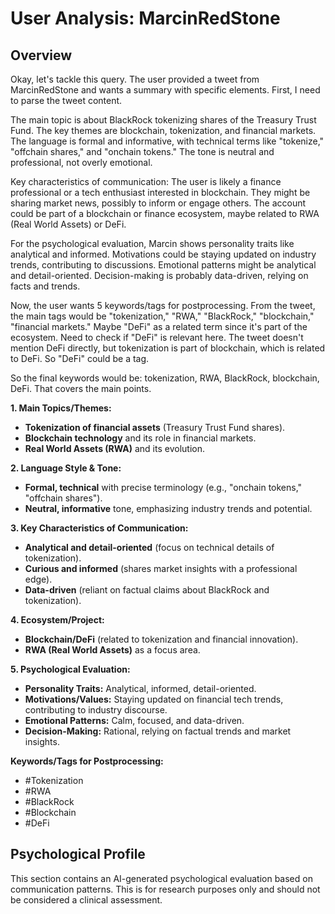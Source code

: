 # User Analysis: MarcinRedStone

## Overview

<think>
Okay, let's tackle this query. The user provided a tweet from MarcinRedStone and wants a summary with specific elements. First, I need to parse the tweet content.

The main topic is about BlackRock tokenizing shares of the Treasury Trust Fund. The key themes are blockchain, tokenization, and financial markets. The language is formal and informative, with technical terms like "tokenize," "offchain shares," and "onchain tokens." The tone is neutral and professional, not overly emotional.

Key characteristics of communication: The user is likely a finance professional or a tech enthusiast interested in blockchain. They might be sharing market news, possibly to inform or engage others. The account could be part of a blockchain or finance ecosystem, maybe related to RWA (Real World Assets) or DeFi.

For the psychological evaluation, Marcin shows personality traits like analytical and informed. Motivations could be staying updated on industry trends, contributing to discussions. Emotional patterns might be analytical and detail-oriented. Decision-making is probably data-driven, relying on facts and trends.

Now, the user wants 5 keywords/tags for postprocessing. From the tweet, the main tags would be "tokenization," "RWA," "BlackRock," "blockchain," "financial markets." Maybe "DeFi" as a related term since it's part of the ecosystem. Need to check if "DeFi" is relevant here. The tweet doesn't mention DeFi directly, but tokenization is part of blockchain, which is related to DeFi. So "DeFi" could be a tag.

So the final keywords would be: tokenization, RWA, BlackRock, blockchain, DeFi. That covers the main points.
</think>

**1. Main Topics/Themes:**  
- **Tokenization of financial assets** (Treasury Trust Fund shares).  
- **Blockchain technology** and its role in financial markets.  
- **Real World Assets (RWA)** and its evolution.  

**2. Language Style & Tone:**  
- **Formal, technical** with precise terminology (e.g., "onchain tokens," "offchain shares").  
- **Neutral, informative** tone, emphasizing industry trends and potential.  

**3. Key Characteristics of Communication:**  
- **Analytical and detail-oriented** (focus on technical details of tokenization).  
- **Curious and informed** (shares market insights with a professional edge).  
- **Data-driven** (reliant on factual claims about BlackRock and tokenization).  

**4. Ecosystem/Project:**  
- **Blockchain/DeFi** (related to tokenization and financial innovation).  
- **RWA (Real World Assets)** as a focus area.  

**5. Psychological Evaluation:**  
- **Personality Traits:** Analytical, informed, detail-oriented.  
- **Motivations/Values:** Staying updated on financial tech trends, contributing to industry discourse.  
- **Emotional Patterns:** Calm, focused, and data-driven.  
- **Decision-Making:** Rational, relying on factual trends and market insights.  

**Keywords/Tags for Postprocessing:**  
- #Tokenization  
- #RWA  
- #BlackRock  
- #Blockchain  
- #DeFi

## Psychological Profile

This section contains an AI-generated psychological evaluation based on communication patterns. This is for research purposes only and should not be considered a clinical assessment.